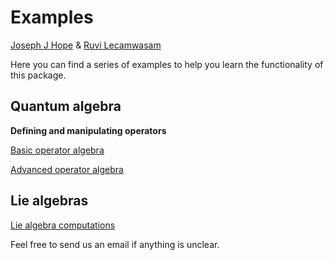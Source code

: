 # Examples

[Joseph J Hope](mailto:joseph.hope@anu.edu.au) & [Ruvi Lecamwasam](mailto:me@ruvi.blog)

Here you can find a series of examples to help you learn the functionality of this package.

## Quantum algebra

**Defining and manipulating operators**

[Basic operator algebra](../base_operators/)

[Advanced operator algebra](../adv_operators/)

## Lie algebras

[Lie algebra computations](../base_lie_algebra/)

Feel free to send us an email if anything is unclear.
